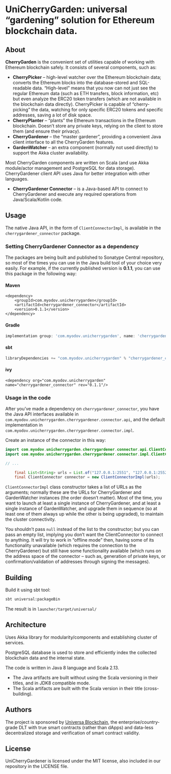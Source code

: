 # UniCherryGarden: universal “gardening” solution for Ethereum blockchain data.

## About

**CherryGarden** is the convenient set of utilities capable of working with Ethereum blockchain safely. It consists of several components, such as:

* **CherryPicker** – high-level watcher over the Ethereum blockchain data; converts the Ethereum blocks into the database-stored and SQL-readable data. “High-level” means that you now can not just see the regular Ethereum data (such as ETH transfers, block information, etc) but even analyze the ERC20 token transfers (which are not available in the blockchain data directly). CherryPicker is capable of “cherry-picking” the data, watching for only specific ERC20 tokens and specific addresses, saving a lot of disk space.
* **CherryPlanter** – “plants” the Ethereum transactions in the Ethereum blockchain. Doesn’t store any private keys, relying on the client to store them (and ensure their privacy).
* **CherryGardener** – the “master gardener”, providing a convenient Java client interface to all the CherryGarden features.
* **GardenWatcher** – an extra component (normally not used directly) to support the Akka cluster availability.

Most CherryGarden components are written on Scala (and use Akka module/actor management and PostgreSQL for data storage). CherryGardener client API uses Java for better integration with other languages.

* **CherryGardener Connector** – is a Java-based API to connect to CherryGardener and execute any required operations from Java/Scala/Kotlin code.


## Usage

The native Java API, in the form of `ClientConnectorImpl`, is available in the `cherrygardener_connector` package.

### Setting CherryGardener Connector as a dependency

The packages are being built and published to Sonatype Central repository, so most of the times you can use in the Java build tool of your choice very easily. For example, if the currently published version is **0.1.1**, you can use this package in the following way:


#### Maven

~~~maven
<dependency>
    <groupId>com.myodov.unicherrygarden</groupId>
    <artifactId>cherrygardener_connector</artifactId>
    <version>0.1.1</version>
</dependency>

~~~

#### Gradle

~~~gradle
implementation group: 'com.myodov.unicherrygarden', name: 'cherrygardener_connector', version: '0.1.1'
~~~

#### sbt

~~~sbt
libraryDependencies += "com.myodov.unicherrygarden" % "cherrygardener_connector" % "0.1.1"
~~~

#### ivy

~~~ivy
<dependency org="com.myodov.unicherrygarden" name="cherrygardener_connector" rev="0.1.1"/>
~~~

### Usage in the code

After you’ve made a dependency on `cherrygardener_connector`, you have the Java API interfaces available in `com.myodov.unicherrygarden.cherrygardener.connector.api`, and the default implementation in `com.myodov.unicherrygarden.cherrygardener.connector.impl`.

Create an instance of the connector in this way:

~~~java
import com.myodov.unicherrygarden.cherrygardener.connector.api.ClientConnector
import com.myodov.unicherrygarden.cherrygardener.connector.impl.ClientConnectorImpl

// ...

    final List<String> urls = List.of("127.0.0.1:2551", "127.0.0.1:2552");
    final ClientConnector connector = new ClientConnectorImpl(urls);
~~~

`ClientConnectorImpl` class constructor takes a list of URLs as the arguments; normally these are the URLs for CherryGardener and GardenWatcher instances (the order doesn’t matter). Most of the time, you want to launch at least a single instance of CherryGardener, and at least a single instance of GardenWatcher, and upgrade them in sequence (so at least one of them always up while the other is being upgraded), to maintain the cluster connectivity.

You shouldn’t pass `null` instead of the list to the constructor; but you can pass an empty list, implying you don’t want the ClientConnector to connect to anything. It will try to work in “offline mode” then, having some of its functionality unavailable (which requires the connection to the CherryGardener) but still have some functionality available (which runs on the address space of the connector – such as, generation of private keys, or confirmation/validation of addresses through signing the messages).


## Building

Build it using sbt tool:

```sh
sbt universal:packageBin
```

The result is in `launcher/target/universal/`


## Architecture

Uses Akka library for modularity/components and establishing cluster of services.

PostgreSQL database is used to store and efficiently index the collected blockchain data and the internal state.

The code is written in Java 8 language and Scala 2.13.

* The Java artifacts are built without using the Scala versioning in their titles, and in JDK8 compatible mode.
* The Scala artifacts are built with the Scala version in their title (cross-building).


## Authors

The project is sponsored by [Universa Blockchain](https://universablockchain.com),
the enterprise/country-grade DLT with true smart contracts (rather than dApps) and data-less decentralized storage and verification of smart contract validity.


## License

UniCherryGardener is licensed under the MIT license,
also included in our repository in the LICENSE file.
